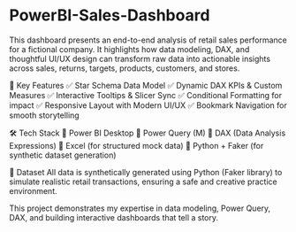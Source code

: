 # PowerBI-Sales-Dashboard

This dashboard presents an end-to-end analysis of retail sales performance for a fictional company. It highlights how data modeling, DAX, and thoughtful UI/UX design can transform raw data into actionable insights across sales, returns, targets, products, customers, and stores.

🎯 Key Features
 ✅ Star Schema Data Model
 ✅ Dynamic DAX KPIs & Custom Measures
 ✅ Interactive Tooltips & Slicer Sync
 ✅ Conditional Formatting for impact
 ✅ Responsive Layout with Modern UI/UX
 ✅ Bookmark Navigation for smooth storytelling

🛠️ Tech Stack
 🔹 Power BI Desktop
 🔹 Power Query (M)
 🔹 DAX (Data Analysis Expressions)
 🔹 Excel (for structured mock data)
 🔹 Python + Faker (for synthetic dataset generation)

📁 Dataset
All data is synthetically generated using Python (Faker library) to simulate realistic retail transactions, ensuring a safe and creative practice environment.

This project demonstrates my expertise in data modeling, Power Query, DAX, and building interactive dashboards that tell a story.
